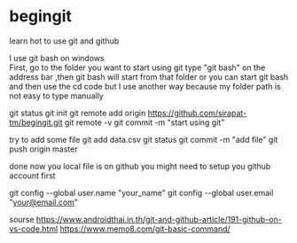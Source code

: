 # begingit
learn hot to use git and github

I use git bash on windows  
First, go to the folder you want to start using git
type "git bash" on the address bar ,then git bash will start from that folder
or you can start git bash and then use the cd code
but I use another way because my folder path is not easy to type manually

git status
git init
git remote add origin https://github.com/sirapat-tm/begingit.git
git remote -v
git commit -m "start using git"

try to add some file
git add data.csv
git status
git commit -m "add file"
git push origin master

done now you local file is on github
you might need to setup you github account first

git config --global user.name "your_name"
git config --global user.email "your@email.com"

sourse
https://www.androidthai.in.th/git-and-github-article/191-github-on-vs-code.html
https://www.memo8.com/git-basic-command/
